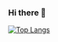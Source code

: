 ### Hi there 👋

<!--[![Edward's github stats](https://github-readme-stats.vercel.app/api?username=edalvb&show_icons=true&theme=radical&count_private=true)](https://github.com/edalvb)-->
[![Top Langs](https://github-readme-stats.vercel.app/api/top-langs/?username=edalvb&layout=compact&theme=radical&langs_count=8)](https://github.com/edalvb)
